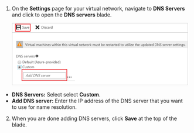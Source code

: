 1. On the **Settings** page for your virtual network, navigate to **DNS Servers** and click to open the **DNS servers** blade.

    ![Add DNS server](./media/vpn-gateway-add-dns-rm-portal/add_dns_server.png "Add DNS Server")

  - **DNS Servers:** Select select **Custom**.
  - **Add DNS server:** Enter the IP address of the DNS server that you want to use for name resolution.

2. When you are done adding DNS servers, click **Save** at the top of the blade.